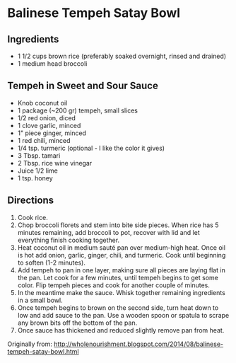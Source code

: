 Balinese Tempeh Satay Bowl 
==============

Ingredients
------------

* 1 1/2 cups brown rice (preferably soaked overnight, rinsed and drained)
* 1 medium head broccoli

Tempeh in Sweet and Sour Sauce
------------
* Knob coconut oil
* 1 package (~200 gr) tempeh, small slices
* 1/2 red onion, diced
* 1 clove garlic, minced
* 1" piece ginger, minced
* 1 red chili, minced
* 1/4 tsp. turmeric (optional - I like the color it gives)
* 3 Tbsp. tamari
* 2 Tbsp. rice wine vinegar
* Juice 1/2 lime
* 1 tsp. honey

Directions
------------

1. Cook rice.
1. Chop broccoli florets and stem into bite side pieces. When rice has 5 minutes remaining, add broccoli to pot, recover with lid and let everything finish cooking together.
1. Heat coconut oil in medium sauté pan over medium-high heat. Once oil is hot add onion, garlic, ginger, chili, and turmeric. Cook until beginning to soften (1-2 minutes).
1. Add tempeh to pan in one layer, making sure all pieces are laying flat in the pan. Let cook for a few minutes, until tempeh begins to get some color. Flip tempeh pieces and cook for another couple of minutes.
1. In the meantime make the sauce. Whisk together remaining ingredients in a small bowl.
1. Once tempeh begins to brown on the second side, turn heat down to low and add sauce to the pan. Use a wooden spoon or spatula to scrape any brown bits off the bottom of the pan.
1. Once sauce has thickened and reduced slightly remove pan from heat.

Originally from: http://wholenourishment.blogspot.com/2014/08/balinese-tempeh-satay-bowl.html
